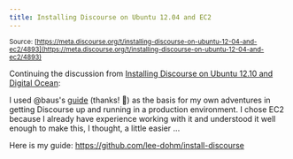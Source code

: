 ```yaml
---
title: Installing Discourse on Ubuntu 12.04 and EC2
---
```


<small class="documentation-source">Source: [https://meta.discourse.org/t/installing-discourse-on-ubuntu-12-04-and-ec2/4893](https://meta.discourse.org/t/installing-discourse-on-ubuntu-12-04-and-ec2/4893)</small>

Continuing the discussion from [Installing Discourse on Ubuntu 12.10 and Digital Ocean](http://meta.discourse.org/t/installing-discourse-on-ubuntu-12-10-and-digital-ocean/3395):

I used @baus's [guide](https://github.com/baus/install-discourse) (thanks! :beer:) as the basis for my own adventures in getting Discourse up and running in a production environment.  I chose EC2 because I already have experience working with it and understood it well enough to make this, I thought, a little easier ...

Here is my guide: https://github.com/lee-dohm/install-discourse

